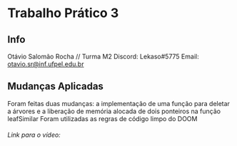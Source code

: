 # Trabalho Prático 3
## Info
   Otávio Salomão Rocha // Turma M2
   Discord: Lekaso#5775
   Email: otavio.sr@inf.ufpel.edu.br
 
## Mudanças Aplicadas
  Foram feitas duas mudanças: a implementação de uma função para deletar a árvores e a liberação de memória alocada de dois ponteiros na função leafSimilar
  Foram utilizadas as regras de código limpo do DOOM
 
###### Link para o vídeo: 
